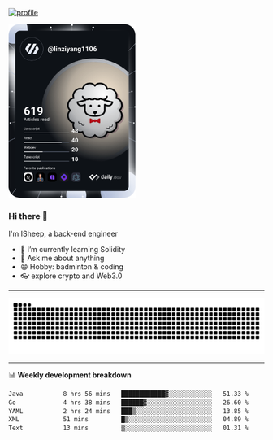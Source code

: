 [![profile](https://user-images.githubusercontent.com/54968314/208005045-e4b42f3b-833d-4242-bfcc-e764865553a2.svg)](https://www.calligrapher.ai/)

<a href="https://app.daily.dev/linziyang1106"><img src="/devcard.png" width="250" alt="ISheep's Dev Card"/></a>

### Hi there 🐏

I'm ISheep, a back-end engineer

- 🔭 I’m currently learning Solidity
- 💬 Ask me about anything
- 😄 Hobby: badminton & coding
- 👓 explore crypto and Web3.0

-------

![](https://raw.githubusercontent.com/ISheepp/ISheepp/output/github-contribution-grid-snake.svg)

-------

📊 **Weekly development breakdown**
<!--START_SECTION:waka-->

```txt
Java           8 hrs 56 mins   ████████████▓░░░░░░░░░░░░   51.33 %
Go             4 hrs 38 mins   ██████▓░░░░░░░░░░░░░░░░░░   26.60 %
YAML           2 hrs 24 mins   ███▒░░░░░░░░░░░░░░░░░░░░░   13.85 %
XML            51 mins         █▒░░░░░░░░░░░░░░░░░░░░░░░   04.89 %
Text           13 mins         ▒░░░░░░░░░░░░░░░░░░░░░░░░   01.31 %
```

<!--END_SECTION:waka-->
